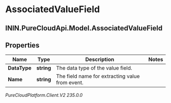 # AssociatedValueField

## ININ.PureCloudApi.Model.AssociatedValueField

## Properties

|Name | Type | Description | Notes|
|------------ | ------------- | ------------- | -------------|
| **DataType** | **string** | The data type of the value field. | |
| **Name** | **string** | The field name for extracting value from event. | |



_PureCloudPlatform.Client.V2 235.0.0_
